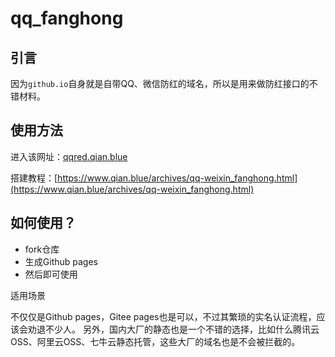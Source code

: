# qq_fanghong

## 引言

因为`github.io`自身就是自带QQ、微信防红的域名，所以是用来做防红接口的不错材料。

## 使用方法

进入该网址：[qqred.qian.blue](https://qqred.qian.blue)

搭建教程：[https://www.qian.blue/archives/qq-weixin_fanghong.html](https://www.qian.blue/archives/qq-weixin_fanghong.html)


## 如何使用？
- fork仓库
- 生成Github pages
- 然后即可使用

适用场景

不仅仅是Github pages，Gitee pages也是可以，不过其繁琐的实名认证流程，应该会劝退不少人。
另外，国内大厂的静态也是一个不错的选择，比如什么腾讯云OSS、阿里云OSS、七牛云静态托管，这些大厂的域名也是不会被拦截的。
